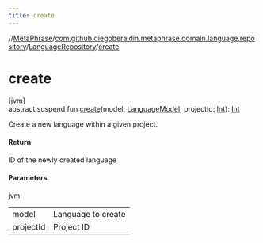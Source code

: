 ```yaml
---
title: create
---
```

//[MetaPhrase](../../../index.html)/[com.github.diegoberaldin.metaphrase.domain.language.repository](../index.html)/[LanguageRepository](index.html)/[create](create.html)



# create



[jvm]\
abstract suspend fun [create](create.html)(model: [LanguageModel](../../com.github.diegoberaldin.metaphrase.domain.language.data/-language-model/index.html), projectId: [Int](https://kotlinlang.org/api/latest/jvm/stdlib/kotlin/-int/index.html)): [Int](https://kotlinlang.org/api/latest/jvm/stdlib/kotlin/-int/index.html)



Create a new language within a given project.



#### Return



ID of the newly created language



#### Parameters


jvm

| | |
|---|---|
| model | Language to create |
| projectId | Project ID |




